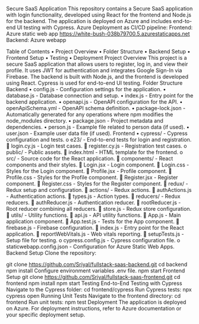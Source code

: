 Secure SaaS Application
This repository contains a Secure SaaS application with login functionality, developed using React for the frontend and Node.js for the backend. The application is deployed on Azure and includes end-to-end UI testing with Cypress.
Azure Deployment as CI/CD pipeline:
Frontend: Azure static web app
https://white-bush-038b79700.5.azurestaticapps.net
Backend: Azure webapp

Table of Contents
•	Project Overview
•	Folder Structure
•	Backend Setup
•	Frontend Setup
•	Testing
•	Deployment
Project Overview
This project is a secure SaaS application that allows users to register, log in, and view their profile. It uses JWT for authentication and integrates Google Sign-In via Firebase. The backend is built with Node.js, and the frontend is developed using React. Cypress is used for end-to-end UI testing.
Folder Structure
Backend
•	config.js - Configuration settings for the application.
•	database.js - Database connection and setup.
•	index.js - Entry point for the backend application.
•	openapi.js - OpenAPI configuration for the API.
•	openApiSchema.yml - OpenAPI schema definition.
•	package-lock.json - Automatically generated for any operations where npm modifies the node_modules directory.
•	package.json - Project metadata and dependencies.
•	person.js - Example file related to person data (if used).
•	user.json - Example user data file (if used).
Frontend
•	cypress/ - Cypress configuration and tests.
o	e23/ - End-to-end tests for login and registration.
	login.cy.js - Login test cases.
	register.cy.js - Registration test cases.
o	public/ - Public assets.
	index.html - HTML template for the frontend.
o	src/ - Source code for the React application.
	components/ - React components and their styles.
	Login.jsx - Login component.
	Login.css - Styles for the Login component.
	Profile.jsx - Profile component.
	Profile.css - Styles for the Profile component.
	Register.jsx - Register component.
	Register.css - Styles for the Register component.
	redux/ - Redux setup and configuration.
	actions/ - Redux actions.
	authActions.js - Authentication actions.
	types.js - Action types.
	reducers/ - Redux reducers.
	authReducer.js - Authentication reducer.
	rootReducer.js - Root reducer combining all reducers.
	store.js - Redux store configuration.
	utils/ - Utility functions.
	api.js - API utility functions.
	App.js - Main application component.
	App.test.js - Tests for the App component.
	firebase.js - Firebase configuration.
	index.js - Entry point for the React application.
	reportWebVitals.js - Web vitals reporting.
	setupTests.js - Setup file for testing.
o	cypress.config.js - Cypress configuration file.
o	staticwebapp.config.json - Configuration for Azure Static Web Apps.
Backend Setup
Clone the repository:

git clone https://github.com/SriyaI/fullstack-saas-backend.git
cd backend
npm install
Configure environment variables .env file.
npm start
Frontend Setup
git clone https://github.com/SriyaI/fullstack-saas-frontend.git
cd frontend
npm install
npm start
Testing
End-to-End Testing with Cypress
Navigate to the Cypress folder:
cd frontend/cypress
Run Cypress tests:
npx cypress open
Running Unit Tests
Navigate to the frontend directory:
cd frontend
Run unit tests:
npm test
Deployment
The application is deployed on Azure. For deployment instructions, refer to Azure documentation or your specific deployment setup.

